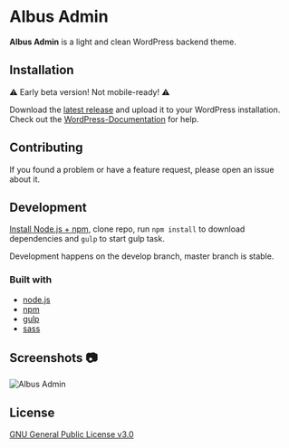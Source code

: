 # Albus Admin

__Albus Admin__ is a light and clean WordPress backend theme.

## Installation

:warning: Early beta version! Not mobile-ready! :warning:

Download the [latest release](https://github.com/Kreislinie/albus-admin/releases/latest) and upload it to your WordPress installation. Check out the [WordPress-Documentation](https://wordpress.org/support/article/managing-plugins/#manual-upload-via-wordpress-admin) for help.

## Contributing

If you found a problem or have a feature request, please open an issue about it.

## Development

[Install Node.js + npm](https://nodejs.org/en/download/), clone repo, run `npm install` to download dependencies and `gulp` to start gulp task.

Development happens on the develop branch, master branch is stable.

### Built with
- [node.js](https://nodejs.org/)
- [npm](https://www.npmjs.com/)
- [gulp](https://gulpjs.com)
- [sass](https://sass-lang.com/)

## Screenshots :camera:
![Albus Admin](https://static.kreislinie.com/albus-admin/screenshot-github-albus-admin.jpg)

## License

[GNU General Public License v3.0](https://github.com/Kreislinie/albus-admin/blob/master/LICENSE)
